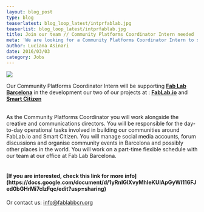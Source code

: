 ```yaml
---
layout: blog_post
type: blog
teaserlatest: blog_loop_latest/intprfablab.jpg
teaserlist: blog_loop_latest/intprfablab.jpg
title: Join our team // Community Platforms Coordinator Intern needed
meta: 'We are looking for a Community Platforms Coordinator Intern to support the development our two compelling projects at Fab Lab Barcelona: FabLab.io and Smartitizen.'
author: Luciana Asinari
date: 2016/03/03
category: Jobs
---
```


<img src="{{site.baseurl}}{{ site.url }}/img/blog/blog_loop_latest/internship-program.jpg">

Our Community Platforms Coordinator Intern will be supporting **[Fab Lab Barcelona](http://fablabbcn.org/)** in the development our two of our projects at : **[FabLab.io](https://www.fablabs.io/)** and **[Smart Citizen](https://smartcitizen.me/)**
<br>
<br>

As the Community Platforms Coordinator you will work alongside the creative and communications directors. You will be responsible for the day-to-day operational tasks involved in building our communities around FabLab.io and Smart Citizen. You will manage social media accounts, forum discussions and organise community events in Barcelona and possibly other places in the world. You will work on a part-time flexible schedule with our team at our office at Fab Lab Barcelona. 
<br>
<br>
<h4>[If you are interested, check this link for more info](https://docs.google.com/document/d/1yRnIGIXvyMhIeKUIApGyWI116FJed0bGHrMi7cIzFqc/edit?usp=sharing)</h4>

Or contact us: info@fablabbcn.org
<br>
<br>
